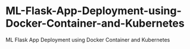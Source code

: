 # ML-Flask-App-Deployment-using-Docker-Container-and-Kubernetes
ML Flask App Deployment using Docker Container and Kubernetes
